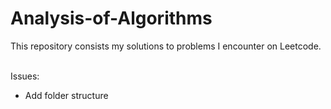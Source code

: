 # Analysis-of-Algorithms

This repository consists my solutions to problems I encounter on Leetcode.

<br> Issues: </br>
<ul>
<li>Add folder structure</li>
</ul>